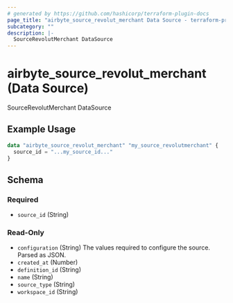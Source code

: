 ```yaml
---
# generated by https://github.com/hashicorp/terraform-plugin-docs
page_title: "airbyte_source_revolut_merchant Data Source - terraform-provider-airbyte"
subcategory: ""
description: |-
  SourceRevolutMerchant DataSource
---
```


# airbyte_source_revolut_merchant (Data Source)

SourceRevolutMerchant DataSource

## Example Usage

```terraform
data "airbyte_source_revolut_merchant" "my_source_revolutmerchant" {
  source_id = "...my_source_id..."
}
```

<!-- schema generated by tfplugindocs -->
## Schema

### Required

- `source_id` (String)

### Read-Only

- `configuration` (String) The values required to configure the source. Parsed as JSON.
- `created_at` (Number)
- `definition_id` (String)
- `name` (String)
- `source_type` (String)
- `workspace_id` (String)
